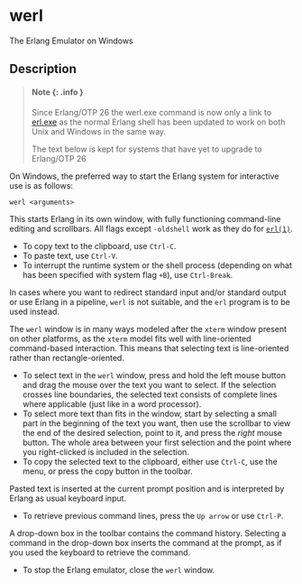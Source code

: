 <!--
%CopyrightBegin%

SPDX-License-Identifier: Apache-2.0

Copyright Ericsson AB 2023-2025. All Rights Reserved.

Licensed under the Apache License, Version 2.0 (the "License");
you may not use this file except in compliance with the License.
You may obtain a copy of the License at

    http://www.apache.org/licenses/LICENSE-2.0

Unless required by applicable law or agreed to in writing, software
distributed under the License is distributed on an "AS IS" BASIS,
WITHOUT WARRANTIES OR CONDITIONS OF ANY KIND, either express or implied.
See the License for the specific language governing permissions and
limitations under the License.

%CopyrightEnd%
-->
# werl

The Erlang Emulator on Windows

## Description

> #### Note {: .info }
>
> Since Erlang/OTP 26 the werl.exe command is now only a link to
> [erl.exe](erl_cmd.md) as the normal Erlang shell has been updated to work on
> both Unix and Windows in the same way.
>
> The text below is kept for systems that have yet to upgrade to Erlang/OTP 26

On Windows, the preferred way to start the Erlang system for interactive use is
as follows:

`werl <arguments>`

This starts Erlang in its own window, with fully functioning command-line
editing and scrollbars. All flags except `-oldshell` work as they do for
[`erl(1)`](erl_cmd.md).

- To copy text to the clipboard, use `Ctrl-C`.
- To paste text, use `Ctrl-V`.
- To interrupt the runtime system or the shell process (depending on what has
  been specified with system flag `+B`), use `Ctrl-Break`.

In cases where you want to redirect standard input and/or standard output or use
Erlang in a pipeline, `werl` is not suitable, and the `erl` program is to be
used instead.

The `werl` window is in many ways modeled after the `xterm` window present on
other platforms, as the `xterm` model fits well with line-oriented command-based
interaction. This means that selecting text is line-oriented rather than
rectangle-oriented.

- To select text in the `werl` window, press and hold the left mouse button and
  drag the mouse over the text you want to select. If the selection crosses line
  boundaries, the selected text consists of complete lines where applicable
  (just like in a word processor).
- To select more text than fits in the window, start by selecting a small part
  in the beginning of the text you want, then use the scrollbar to view the end
  of the desired selection, point to it, and press the _right_ mouse button. The
  whole area between your first selection and the point where you right-clicked
  is included in the selection.
- To copy the selected text to the clipboard, either use `Ctrl-C`, use the menu,
  or press the copy button in the toolbar.

Pasted text is inserted at the current prompt position and is interpreted by
Erlang as usual keyboard input.

- To retrieve previous command lines, press the `Up arrow` or use `Ctrl-P`.

A drop-down box in the toolbar contains the command history. Selecting a command
in the drop-down box inserts the command at the prompt, as if you used the
keyboard to retrieve the command.

- To stop the Erlang emulator, close the `werl` window.
